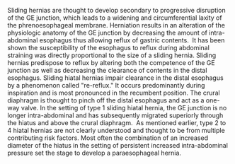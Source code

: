 Sliding hernias are thought to develop secondary to progressive disruption of the GE junction, which leads to a widening and circumferential laxity of the phrenoesophageal membrane. Herniation results in an alteration of the physiologic anatomy of the GE junction by decreasing the amount of intra-abdominal esophagus thus allowing reflux of gastric contents.  It has been shown the susceptibility of the esophagus to reflux during abdominal straining was directly proportional to the size of a sliding hernia. Sliding hernias predispose to reflux by altering both the competence of the GE junction as well as decreasing the clearance of contents in the distal esophagus. Sliding hiatal hernias impair clearance in the distal esophagus by a phenomenon called "re-reflux." It occurs predominantly during inspiration and is most pronounced in the recumbent position. The crural diaphragm is thought to pinch off the distal esophagus and act as a one-way valve. In the setting of type 1 sliding hiatal hernia, the GE junction is no longer intra-abdominal and has subsequently migrated superiorly through the hiatus and above the crural diaphragm.  As mentioned earlier, type 2 to 4 hiatal hernias are not clearly understood and thought to be from multiple contributing risk factors. Most often the combination of an increased diameter of the hiatus in the setting of persistent increased intra-abdominal pressure set the stage to develop a paraesophageal hernia.